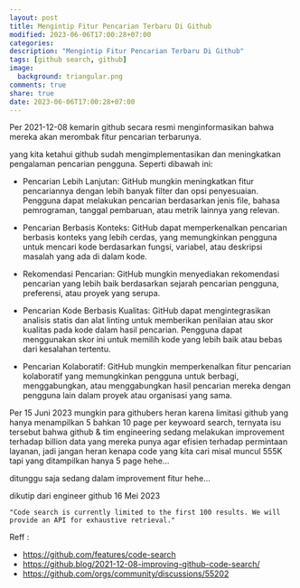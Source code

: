 ```yaml
---
layout: post
title: Mengintip Fitur Pencarian Terbaru Di Github
modified: 2023-06-06T17:00:28+07:00
categories:
description: "Mengintip Fitur Pencarian Terbaru Di Github"
tags: [github search, github]
image:
  background: triangular.png
comments: true
share: true
date: 2023-06-06T17:00:28+07:00
---
```


Per 2021-12-08 kemarin github secara resmi menginformasikan bahwa mereka akan merombak fitur pencarian terbarunya. 

yang kita ketahui github sudah mengimplementasikan dan meningkatkan pengalaman pencarian pengguna. Seperti dibawah ini:

- Pencarian Lebih Lanjutan: GitHub mungkin meningkatkan fitur pencariannya dengan lebih banyak filter dan opsi penyesuaian. Pengguna dapat melakukan pencarian berdasarkan jenis file, bahasa pemrograman, tanggal pembaruan, atau metrik lainnya yang relevan.

- Pencarian Berbasis Konteks: GitHub dapat memperkenalkan pencarian berbasis konteks yang lebih cerdas, yang memungkinkan pengguna untuk mencari kode berdasarkan fungsi, variabel, atau deskripsi masalah yang ada di dalam kode.

- Rekomendasi Pencarian: GitHub mungkin menyediakan rekomendasi pencarian yang lebih baik berdasarkan sejarah pencarian pengguna, preferensi, atau proyek yang serupa.

- Pencarian Kode Berbasis Kualitas: GitHub dapat mengintegrasikan analisis statis dan alat linting untuk memberikan penilaian atau skor kualitas pada kode dalam hasil pencarian. Pengguna dapat menggunakan skor ini untuk memilih kode yang lebih baik atau bebas dari kesalahan tertentu.

- Pencarian Kolaboratif: GitHub mungkin memperkenalkan fitur pencarian kolaboratif yang memungkinkan pengguna untuk berbagi, menggabungkan, atau menggabungkan hasil pencarian mereka dengan pengguna lain dalam proyek atau organisasi yang sama.

Per 15 Juni 2023 mungkin para githubers heran karena limitasi github yang hanya menampilkan 5 bahkan 10 page per keywoard search, ternyata isu tersebut bahwa github & tim engineering sedang melakukan improvement terhadap billion data yang mereka punya agar efisien terhadap permintaan layanan, jadi jangan heran kenapa code yang kita cari misal muncul 555K tapi yang ditampilkan hanya 5 page hehe...

ditunggu saja sedang dalam improvement fitur hehe...

dikutip dari engineer github 16 Mei 2023

    "Code search is currently limited to the first 100 results. We will provide an API for exhaustive retrieval."


Reff : 
- https://github.com/features/code-search
- https://github.blog/2021-12-08-improving-github-code-search/
- https://github.com/orgs/community/discussions/55202
